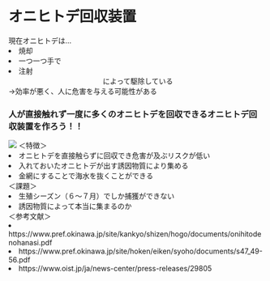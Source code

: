<div class="header">
  <h1>オニヒトデ回収装置
    </div>
  <div class="main">
    <m1>現在オニヒトデは...</m1>
    <li>焼却</li>
    <li>一つ一つ手で</li>
    <li>注射</li>
    <m1>　　　　　　　　　　　     　　によって駆除している</m1>
  </div>
    <m1>→効率が悪く、人に危害を与える可能性がある</m1>
  <h3>人が直接触れず一度に多くのオニヒトデを回収できるオニヒトデ回収装置を作ろう！！</h3>
  </div>
  <img src="https://user-images.githubusercontent.com/93563946/148866860-7d853182-b79a-4918-a4da-4f58c74a506d.png">
  <m1>＜特徴＞</m1>
  <o1>
   <li>オニヒトデを直接触らずに回収でき危害が及ぶリスクが低い</li>
   <li>入れておいたオニヒトデが出す誘因物質により集める</li>
   <li>金網にすることで海水を抜くことができる</li>
  </o1>
  <m1>＜課題＞</m1>
  <li>生殖シーズン（６～７月）でしか捕獲ができない</li>
  <li>誘因物質によって本当に集まるのか</li>
  </div>
  <m1>＜参考文献＞</m1>
  <li>https://www.pref.okinawa.jp/site/kankyo/shizen/hogo/documents/onihitodenohanasi.pdf</li>
  <li>https://www.pref.okinawa.jp/site/hoken/eiken/syoho/documents/s47_49-56.pdf</li>
  <li>https://www.oist.jp/ja/news-center/press-releases/29805</li>
  
